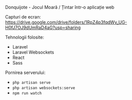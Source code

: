 Donquijote - Jocul Moară / Țintar într-o aplicație web

Capturi de ecran: https://drive.google.com/drive/folders/1RpZ4p3fqdWv_UG-H0fJ7OJ9dUmRaD4aG?usp=sharing

Tehnologii folosite:

- Laravel
- Laravel Websockets
- React
- Sass

Pornirea serverului:

- `php artisan serve`
- `php artisan websockets:serve`
- `npm run watch`
